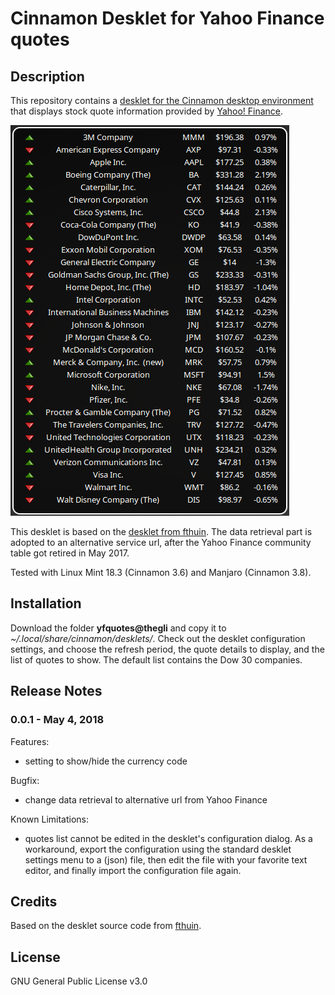 # Cinnamon Desklet for Yahoo Finance quotes

## Description
This repository contains a [desklet for the Cinnamon desktop environment](https://cinnamon-spices.linuxmint.com/desklets) that displays stock quote information provided by [Yahoo! Finance](https://finance.yahoo.com/).

![Screenshot](screenshot.png)

This desklet is based on the [desklet from fthuin](https://cinnamon-spices.linuxmint.com/desklets/view/23). The data retrieval part is adopted to an alternative service url, after the Yahoo Finance community table got retired in May 2017.

Tested with Linux Mint 18.3 (Cinnamon 3.6) and Manjaro (Cinnamon 3.8).

## Installation
Download the folder **yfquotes@thegli** and copy it to *~/.local/share/cinnamon/desklets/*.
Check out the desklet configuration settings, and choose the refresh period, the quote details to display, and the list of quotes to show. The default list contains the Dow 30 companies.

## Release Notes

### 0.0.1 - May 4, 2018

Features:
* setting to show/hide the currency code

Bugfix:
* change data retrieval to alternative url from Yahoo Finance
 
Known Limitations:
* quotes list cannot be edited in the desklet's configuration dialog. As a workaround, export the configuration using the standard desklet settings menu to a (json) file, then edit the file with your favorite text editor, and finally import the configuration file again.
 
## Credits
Based on the desklet source code from [fthuin](https://github.com/fthuin/yahoofinance-cinnamon-desklet).

## License
GNU General Public License v3.0
